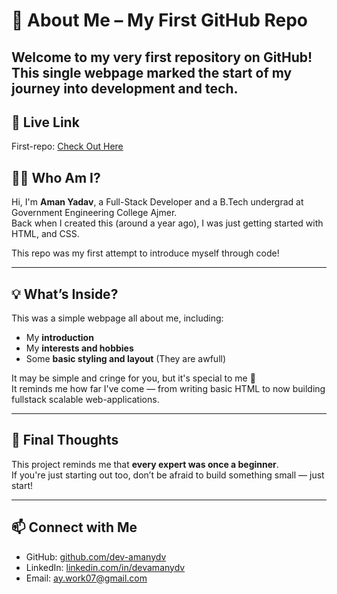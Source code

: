 # 👋 About Me – My First GitHub Repo

Welcome to my very first repository on GitHub! 
This single webpage marked the start of my journey into development and tech.
---
## 🔗 Live Link

First-repo: [Check Out Here](https://dev-amanydv.github.io/Dev-aman/)

## 🙋‍♂️ Who Am I?

Hi, I'm **Aman Yadav**, a Full-Stack Developer and a B.Tech undergrad at Government Engineering College Ajmer.  
Back when I created this (around a year ago), I was just getting started with HTML, and CSS.

This repo was my first attempt to introduce myself through code!

---

## 💡 What’s Inside?

This was a simple webpage all about me, including:

- My **introduction**
- My **interests and hobbies**
- Some **basic styling and layout** (They are awfull)

It may be simple and cringe for you, but it's special to me 💙  
It reminds me how far I've come — from writing basic HTML to now building fullstack scalable web-applications.

---

## 📌 Final Thoughts

This project reminds me that **every expert was once a beginner**.  
If you're just starting out too, don’t be afraid to build something small — just start!

---

## 📫 Connect with Me

- GitHub: [github.com/dev-amanydv](https://github.com/dev-amanydv)  
- LinkedIn: [linkedin.com/in/devamanydv](https://www.linkedin.com/in/devamanydv)  
- Email: ay.work07@gmail.com  
